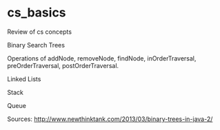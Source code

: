 # cs_basics
Review of cs concepts

Binary Search Trees

Operations of addNode, removeNode, findNode, inOrderTraversal, preOrderTraversal, postOrderTraversal.

Linked Lists

Stack

Queue

Sources:
http://www.newthinktank.com/2013/03/binary-trees-in-java-2/
